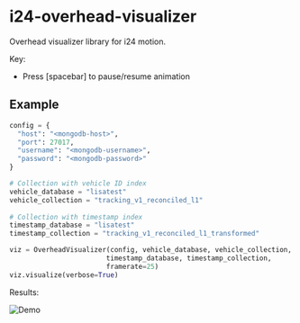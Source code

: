 # i24-overhead-visualizer

Overhead visualizer library for i24 motion. 

Key:
- Press [spacebar] to pause/resume animation

## Example

```python
config = {
  "host": "<mongodb-host>",
  "port": 27017,
  "username": "<mongodb-username>",
  "password": "<mongodb-password>"
}

# Collection with vehicle ID index 
vehicle_database = "lisatest"
vehicle_collection = "tracking_v1_reconciled_l1"
        
# Collection with timestamp index
timestamp_database = "lisatest"
timestamp_collection = "tracking_v1_reconciled_l1_transformed"

viz = OverheadVisualizer(config, vehicle_database, vehicle_collection,
                        timestamp_database, timestamp_collection,
                        framerate=25)
viz.visualize(verbose=True)
```

Results: 

![Demo](https://user-images.githubusercontent.com/58854510/177853829-d756915c-c928-4953-bd07-2fe2993bdb39.gif)
